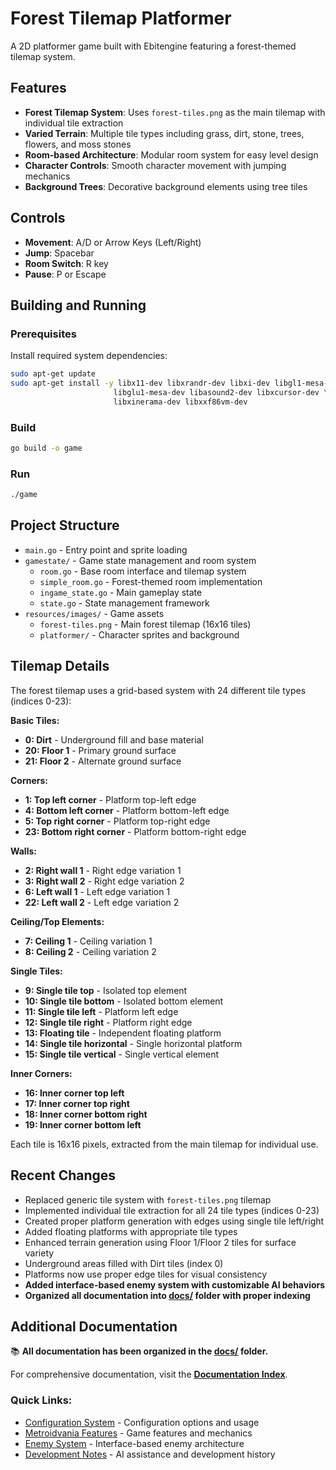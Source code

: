 # Forest Tilemap Platformer

A 2D platformer game built with Ebitengine featuring a forest-themed tilemap system.

## Features

- **Forest Tilemap System**: Uses `forest-tiles.png` as the main tilemap with individual tile extraction
- **Varied Terrain**: Multiple tile types including grass, dirt, stone, trees, flowers, and moss stones
- **Room-based Architecture**: Modular room system for easy level design
- **Character Controls**: Smooth character movement with jumping mechanics
- **Background Trees**: Decorative background elements using tree tiles

## Controls

- **Movement**: A/D or Arrow Keys (Left/Right)
- **Jump**: Spacebar
- **Room Switch**: R key
- **Pause**: P or Escape

## Building and Running

### Prerequisites

Install required system dependencies:

```bash
sudo apt-get update
sudo apt-get install -y libx11-dev libxrandr-dev libxi-dev libgl1-mesa-dev \
                       libglu1-mesa-dev libasound2-dev libxcursor-dev \
                       libxinerama-dev libxxf86vm-dev
```

### Build

```bash
go build -o game
```

### Run

```bash
./game
```

## Project Structure

- `main.go` - Entry point and sprite loading
- `gamestate/` - Game state management and room system
  - `room.go` - Base room interface and tilemap system
  - `simple_room.go` - Forest-themed room implementation
  - `ingame_state.go` - Main gameplay state
  - `state.go` - State management framework
- `resources/images/` - Game assets
  - `forest-tiles.png` - Main forest tilemap (16x16 tiles)
  - `platformer/` - Character sprites and background

## Tilemap Details

The forest tilemap uses a grid-based system with 24 different tile types (indices 0-23):

**Basic Tiles:**
- **0: Dirt** - Underground fill and base material
- **20: Floor 1** - Primary ground surface  
- **21: Floor 2** - Alternate ground surface

**Corners:**
- **1: Top left corner** - Platform top-left edge
- **4: Bottom left corner** - Platform bottom-left edge  
- **5: Top right corner** - Platform top-right edge
- **23: Bottom right corner** - Platform bottom-right edge

**Walls:**
- **2: Right wall 1** - Right edge variation 1
- **3: Right wall 2** - Right edge variation 2
- **6: Left wall 1** - Left edge variation 1
- **22: Left wall 2** - Left edge variation 2

**Ceiling/Top Elements:**
- **7: Ceiling 1** - Ceiling variation 1
- **8: Ceiling 2** - Ceiling variation 2

**Single Tiles:**
- **9: Single tile top** - Isolated top element
- **10: Single tile bottom** - Isolated bottom element
- **11: Single tile left** - Platform left edge
- **12: Single tile right** - Platform right edge
- **13: Floating tile** - Independent floating platform
- **14: Single tile horizontal** - Single horizontal platform
- **15: Single tile vertical** - Single vertical element

**Inner Corners:**
- **16: Inner corner top left**
- **17: Inner corner top right** 
- **18: Inner corner bottom right**
- **19: Inner corner bottom left**

Each tile is 16x16 pixels, extracted from the main tilemap for individual use.

## Recent Changes

- Replaced generic tile system with `forest-tiles.png` tilemap
- Implemented individual tile extraction for all 24 tile types (indices 0-23)
- Created proper platform generation with edges using single tile left/right
- Added floating platforms with appropriate tile types
- Enhanced terrain generation using Floor 1/Floor 2 tiles for surface variety
- Underground areas filled with Dirt tiles (index 0)
- Platforms now use proper edge tiles for visual consistency
- **Added interface-based enemy system with customizable AI behaviors**
- **Organized all documentation into [docs/](docs/) folder with proper indexing**

## Additional Documentation

📚 **All documentation has been organized in the [docs/](docs/) folder.**

For comprehensive documentation, visit the **[Documentation Index](docs/index.md)**.

### Quick Links:
- [Configuration System](docs/01_config_usage.md) - Configuration options and usage
- [Metroidvania Features](docs/02_metroidvania_changes.md) - Game features and mechanics  
- [Enemy System](docs/enemies_interface_02.md) - Interface-based enemy architecture
- [Development Notes](docs/03_claude_notes.md) - AI assistance and development history